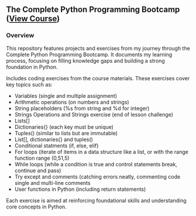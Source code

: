 ## The Complete Python Programming Bootcamp ([View Course](https://www.udemy.com/course/pythonbootcamp/?couponCode=OF83024F))

### Overview
This repository features projects and exercises from my journey through the Complete Python Programming Bootcamp. It documents my learning process, focusing on filling knowledge gaps and building a strong foundation in Python.

Includes coding exercises from the course materials. These exercises cover key topics such as:

* Variables (single and multiple assignment)
* Arithmetic operations (on numbers and strings)
* String placeholders (%s from string and %d for integer)
* Strings Operations and Strings exercise (end of lesson challenge)
* Lists[]
* Dictionaries{} (each key must be unique)
* Tuples() (similar to lists but are immutable)
* List[], dictionaries{} and tuples()
* Conditional statments (if, else, elif)
* For loops (iterate of items in a data structure like a list, or with the range function range (0,51,5)
* While loops (while a condition is true and control statements break, continue and pass)
* Try except and comments (catching errors neatly, commenting code single and multi-line comments
* User functions in Python (including return statements)

Each exercise is aimed at reinforcing foundational skills and understanding core concepts in Python.
